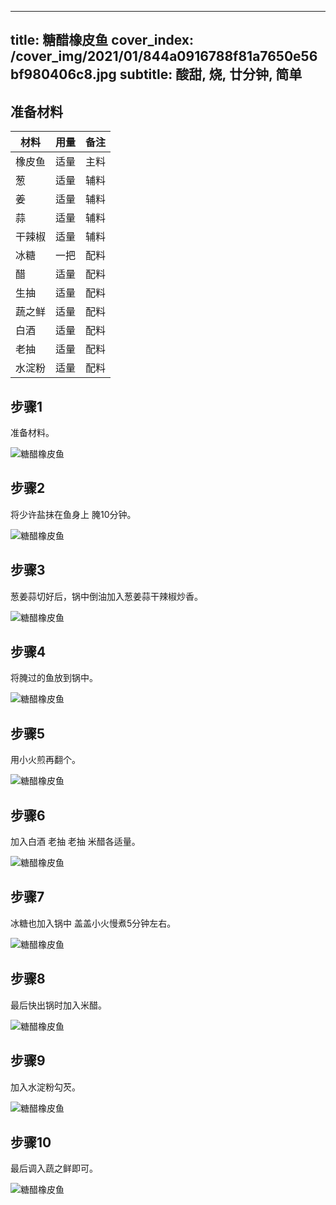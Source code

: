 
---
title: 糖醋橡皮鱼
cover_index: /cover_img/2021/01/844a0916788f81a7650e56bf980406c8.jpg
subtitle: 酸甜, 烧, 廿分钟, 简单
---

## 准备材料

| 材料     | 用量 | 备注|
| ------- | ----- | --- |
| 橡皮鱼 | 适量| 主料 |
| 葱 | 适量| 辅料 |
| 姜 | 适量| 辅料 |
| 蒜 | 适量| 辅料 |
| 干辣椒 | 适量| 辅料 |
| 冰糖 | 一把| 配料 |
| 醋 | 适量| 配料 |
| 生抽 | 适量| 配料 |
| 蔬之鲜 | 适量| 配料 |
| 白酒 | 适量| 配料 |
| 老抽 | 适量| 配料 |
| 水淀粉 | 适量| 配料 |

## 步骤1

准备材料。

![糖醋橡皮鱼](https://i8.meishichina.com/attachment/recipe/201010/201010061518363.JPG?x-oss-process=style/p320) 

## 步骤2

将少许盐抹在鱼身上 腌10分钟。

![糖醋橡皮鱼](https://i8.meishichina.com/attachment/recipe/201010/201010061519040.JPG?x-oss-process=style/p320) 

## 步骤3

葱姜蒜切好后，锅中倒油加入葱姜蒜干辣椒炒香。

![糖醋橡皮鱼](https://i8.meishichina.com/attachment/recipe/201010/201010061519484.JPG?x-oss-process=style/p320) 

## 步骤4

将腌过的鱼放到锅中。

![糖醋橡皮鱼](https://i8.meishichina.com/attachment/recipe/201010/201010061522302.JPG?x-oss-process=style/p320) 

## 步骤5

用小火煎再翻个。

![糖醋橡皮鱼](https://i8.meishichina.com/attachment/recipe/201010/201010061523137.JPG?x-oss-process=style/p320) 

## 步骤6

加入白酒 老抽 老抽 米醋各适量。

![糖醋橡皮鱼](https://i8.meishichina.com/attachment/recipe/201010/201010061523548.JPG?x-oss-process=style/p320) 

## 步骤7

冰糖也加入锅中 盖盖小火慢煮5分钟左右。

![糖醋橡皮鱼](https://i8.meishichina.com/attachment/recipe/201010/201010061524129.JPG?x-oss-process=style/p320) 

## 步骤8

最后快出锅时加入米醋。

![糖醋橡皮鱼](https://i8.meishichina.com/attachment/recipe/201010/201010061525027.JPG?x-oss-process=style/p320) 

## 步骤9

加入水淀粉勾芡。

![糖醋橡皮鱼](https://i8.meishichina.com/attachment/recipe/201010/201010061526206.JPG?x-oss-process=style/p320) 

## 步骤10

最后调入蔬之鲜即可。

![糖醋橡皮鱼](https://i8.meishichina.com/attachment/recipe/201010/201010061527028.JPG?x-oss-process=style/p320) 

